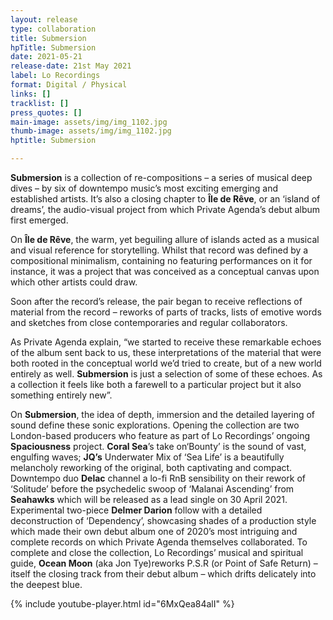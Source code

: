 ```yaml
---
layout: release
type: collaboration
title: Submersion
hpTitle: Submersion
date: 2021-05-21
release-date: 21st May 2021
label: Lo Recordings
format: Digital / Physical
links: []
tracklist: []
press_quotes: []
main-image: assets/img/img_1102.jpg
thumb-image: assets/img/img_1102.jpg
hptitle: Submersion

---
```

**Submersion** is a collection of re-compositions – a series of musical deep dives – by six of downtempo music’s most exciting emerging and established artists. It’s also a closing chapter to **Île de Rêve**, or an ‘island of dreams’, the audio-visual project from which Private Agenda’s debut album first emerged.

On **Île de Rêve**, the warm, yet beguiling allure of islands acted as a musical and visual reference for storytelling. Whilst that record was defined by a compositional minimalism, containing no featuring performances on it for instance, it was a project that was conceived as a conceptual canvas upon which other artists could draw.

Soon after the record’s release, the pair began to receive reflections of material from the record – reworks of parts of tracks, lists of emotive words and sketches from close contemporaries and regular collaborators.

As Private Agenda explain, “we started to receive these remarkable echoes of the album sent back to us, these interpretations of the material that were both rooted in the conceptual world we’d tried to create, but of a new world entirely as well. **Submersion** is just a selection of some of these echoes. As a collection it feels like both a farewell to a particular project but it also something entirely new”.

On **Submersion**, the idea of depth, immersion and the detailed layering of sound define these sonic explorations. Opening the collection are two London-based producers who feature as part of Lo Recordings’ ongoing **Spaciousness** project. **Coral Sea**’s take on‘Bounty’ is the sound of vast, engulfing waves; **JQ’s** Underwater Mix of ‘Sea Life’ is a beautifully melancholy reworking of the original, both captivating and compact. Downtempo duo **Delac** channel a lo-fi RnB sensibility on their rework of ‘Solitude’ before the psychedelic swoop of ‘Malanai Ascending’ from **Seahawks** which will be released as a lead single on 30 April 2021. Experimental two-piece **Delmer Darion** follow with a detailed deconstruction of ‘Dependency’, showcasing shades of a production style which made their own debut album one of 2020’s most intriguing and complete records on which Private Agenda themselves collaborated. To complete and close the collection, Lo Recordings’ musical and spiritual guide, **Ocean Moon** (aka Jon Tye)reworks P.S.R (or Point of Safe Return) – itself the closing track from their debut album – which drifts delicately into the deepest blue.

{% include youtube-player.html id="6MxQea84alI" %}
